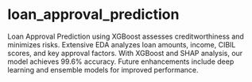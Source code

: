 # loan_approval_prediction
Loan Approval Prediction using XGBoost assesses creditworthiness and minimizes risks. Extensive EDA analyzes loan amounts, income, CIBIL scores, and key approval factors. With XGBoost and SHAP analysis, our model achieves 99.6% accuracy. Future enhancements include deep learning and ensemble models for improved performance.
